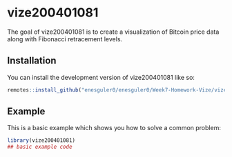 
# vize200401081

<!-- badges: start -->
<!-- badges: end -->

The goal of vize200401081 is to create a visualization of Bitcoin price data along with Fibonacci retracement levels.

## Installation

You can install the development version of vize200401081 like so:

``` r
remotes::install_github("enesguler0/enesguler0/Week7-Homework-Vize/vize200401081")
```

## Example

This is a basic example which shows you how to solve a common problem:

``` r
library(vize200401081)
## basic example code
```

